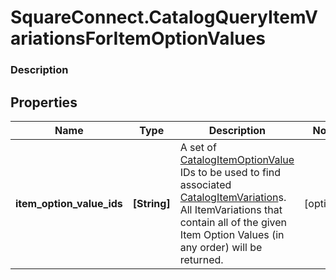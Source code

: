 # SquareConnect.CatalogQueryItemVariationsForItemOptionValues

### Description



## Properties
Name | Type | Description | Notes
------------ | ------------- | ------------- | -------------
**item_option_value_ids** | **[String]** | A set of [CatalogItemOptionValue](#type-catalogitemoptionvalue) IDs to be used to find associated [CatalogItemVariation](#type-catalogitemvariation)s. All ItemVariations that contain all of the given Item Option Values (in any order) will be returned. | [optional] 


